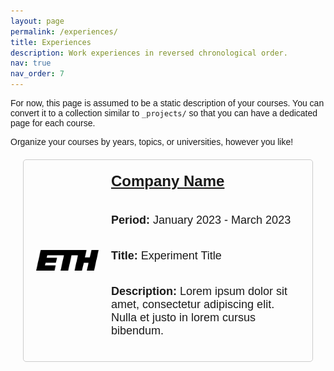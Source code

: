 ```yaml
---
layout: page
permalink: /experiences/
title: Experiences
description: Work experiences in reversed chronological order.
nav: true
nav_order: 7
---
```


For now, this page is assumed to be a static description of your courses. You can convert it to a collection similar to `_projects/` so that you can have a dedicated page for each course.

Organize your courses by years, topics, or universities, however you like!


<html lang="en">
<head>
    <meta charset="UTF-8">
    <meta name="viewport" content="width=device-width, initial-scale=1.0">
    <style>
        /* Add your CSS styles here */
        body {
            font-family: Arial, sans-serif;
        }
        .experiment {
            margin: 20px;
            border: 1px solid #ccc;
            padding: 20px;
            border-radius: 5px;
            display: flex;
            align-items: center;
        }
        .experiment img {
            max-width: 100px;
        }
        .experiment-details {
            margin-left: 20px;
            display: flex;
            flex-direction: column;
            font-size: 18px;
        }
        .experiment h2 {
            margin-top: 0;
            font-size: 24px;
        }
    </style>
</head>
<body>
    <!-- Example Experiment Section -->
    <div class="experiment">
        <img src="assets/img/ETH_logo.png" alt="Company Logo">
        <div class="experiment-details">
            <h2><a href="https://www.ethz.ch" target="_blank">Company Name</a></h2>
            <p><strong>Period:</strong> January 2023 - March 2023</p>
            <p><strong>Title:</strong> Experiment Title</p>
            <p><strong>Description:</strong> Lorem ipsum dolor sit amet, consectetur adipiscing elit. Nulla et justo in lorem cursus bibendum.</p>
        </div>
    </div>
    <!-- Add more experiment sections as needed -->

</body>
</html>

